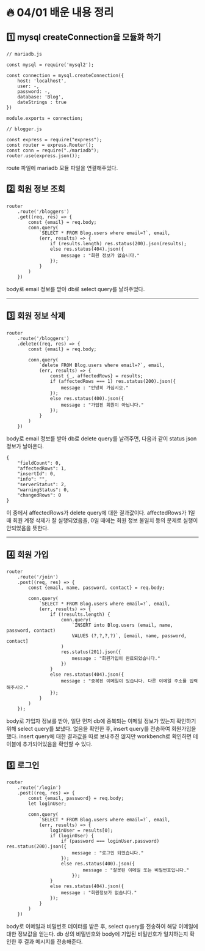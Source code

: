 # :fire: 04/01 배운 내용 정리

## :one: mysql createConnection을 모듈화 하기

```
// mariadb.js

const mysql = require('mysql2');

const connection = mysql.createConnection({
    host: 'localhost',
    user: -,
    password: -,
    database: 'Blog',
    dateStrings : true
})

module.exports = connection;
```

```
// blogger.js

const express = require("express");
const router = express.Router();
const conn = require("./mariadb");
router.use(express.json());
```
route 파일에 mariadb 모듈 파일을 연결해주었다.

## :two: 회원 정보 조회
```
router
    .route('/bloggers')
    .get((req, res) => {
        const {email} = req.body;
        conn.query(
            `SELECT * FROM Blog.users where email=?`, email,
            (err, results) => {
                if (results.length) res.status(200).json(results);
                else res.status(404).json({
                    message : "회원 정보가 없습니다."
                });
            }
        )
    })
```

body로 email 정보를 받아 db로 select query를 날려주었다.

---

## :three: 회원 정보 삭제
```
router
    .route('/bloggers')
    .delete((req, res) => {
        const {email} = req.body;

        conn.query(
            `delete FROM Blog.users where email=?`, email,
            (err, results) => {
                const {_, affectedRows} = results;
                if (affectedRows === 1) res.status(200).json({
                    message : "안녕히 가십시오."
                });
                else res.status(400).json({
                    message : "가입된 회원이 아닙니다."
                });
            }
        )
    })
```

body로 email 정보를 받아 db로 delete query를 날려주면, 다음과 같이 status json 정보가 날아온다.

```
{
    "fieldCount": 0,
    "affectedRows": 1,
    "insertId": 0,
    "info": "",
    "serverStatus": 2,
    "warningStatus": 0,
    "changedRows": 0
}
```

이 중에서 affectedRows가 delete query에 대한 결과값이다.
affectedRows가 1일 때 회원 계정 삭제가 잘 실행되었음을, 
0일 때에는 회원 정보 불일치 등의 문제로 실행이 안되었음을 뜻한다.

---

## :four: 회원 가입

```
router
    .route('/join')
    .post((req, res) => {
        const {email, name, password, contact} = req.body;

        conn.query(
            `SELECT * FROM Blog.users where email=?`, email,
            (err, results) => {
                if (!results.length) {
                    conn.query(
                        `INSERT into Blog.users (email, name, password, contact) 
                        VALUES (?,?,?,?)`, [email, name, password, contact]
                    )
                    res.status(201).json({
                        message : "회원가입이 완료되었습니다."
                    })
                }
                else res.status(404).json({
                    message : "중복된 이메일이 있습니다. 다른 이메일 주소를 입력해주시오."
                });
            }
        )  
    });
```
body로 가입자 정보를 받아, 일단 먼저 db에 중복되는 이메일 정보가 있는지 확인하기 위해 select query를 보냈다.
없음을 확인한 후, insert query를 전송하여 회원가입을 했다. insert query에 대한 결과값을 따로 보내주진 않지만 workbench로 확인하면 테이블에 추가되어있음을 확인할 수 있다. 

## :five: 로그인

```
router
    .route('/login')
    .post((req, res) => {
        const {email, password} = req.body;
        let loginUser;

        conn.query(
            `SELECT * FROM Blog.users where email=?`, email,
            (err, results) => {
                loginUser = results[0];
                if (loginUser) {
                    if (password === loginUser.password) res.status(200).json({
                        message : "로그인 되었습니다."
                    });
                    else res.status(400).json({
                            message : "잘못된 이메일 또는 비밀번호입니다."
                        });
                }
                else res.status(404).json({
                    message : "회원정보가 없습니다."
                });
            }
        )
    })
```

body로 이메일과 비밀번호 데이터를 받은 후, select query를 전송하여 해당 이메일에 대한 정보값을 얻는다. db 상의 비밀번호와 body에 기입된 비밀번호가 일치하는지 확인한 후 결과 메시지를 전송해준다.
